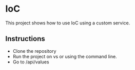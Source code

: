 ﻿# IoC

This project shows how to use IoC using a custom service.

## Instructions ##

- Clone the repository
- Run the project on vs or using the command line.
- Go to /api/values